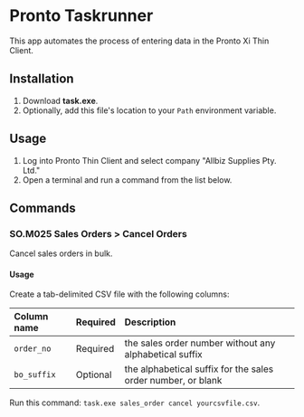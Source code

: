 Pronto Taskrunner
=================

This app automates the process of entering data in the Pronto Xi Thin Client.

Installation
------------

1. Download **task.exe**.
2. Optionally, add this file's location to your `Path` environment variable.

Usage
-----

1. Log into Pronto Thin Client and select company "Allbiz Supplies Pty. Ltd."
2. Open a terminal and run a command from the list below.

Commands
--------

### **SO.M025** Sales Orders > Cancel Orders

Cancel sales orders in bulk.

#### Usage

Create a tab-delimited CSV file with the following columns:

| Column name | Required | Description                                                  |
| :---------- | :------- | :----------------------------------------------------------- |
| `order_no`  | Required | the sales order number without any alphabetical suffix       |
| `bo_suffix` | Optional | the alphabetical suffix for the sales order number, or blank |

Run this command: `task.exe sales_order cancel yourcsvfile.csv`.

